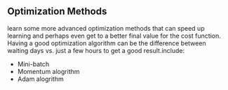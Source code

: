 ## Optimization Methods
learn some more advanced optimization methods that can speed up learning and perhaps even get to a better final value for the cost function. Having a good optimization algorithm can be the difference between waiting days vs. just a few hours to get a good result.include:<br>

* Mini-batch
* Momentum alogrithm
* Adam alogrithm
